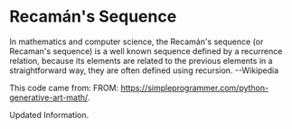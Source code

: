 # Recamán's Sequence
In mathematics and computer science, the Recamán's sequence (or Recaman's sequence) is a well known sequence defined by a recurrence relation, because its elements are related to the previous elements in a straightforward way, they are often defined using recursion. --Wikipedia

This code came from: FROM: https://simpleprogrammer.com/python-generative-art-math/.

Updated Information.

